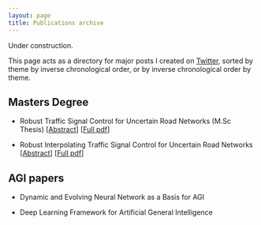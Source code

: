 ```yaml
---
layout: page
title: Publications archive
---
```



<p class="warning">Under construction.</p>

This page acts as a directory for major posts I created on [Twitter](https://twitter.com/alfcnz), sorted by theme by inverse chronological order, or by inverse chronological order by theme.


## Masters Degree

- Robust Traffic Signal Control for Uncertain Road Networks (M.Sc Thesis) [[Abstract](https://www.graduate.technion.ac.il/Theses/Abstracts.asp?Id=32352)] [[Full pdf](https://twitter.com/alfcnz)]

- Robust Interpolating Traffic Signal Control for Uncertain Road Networks [[Abstract](https://ieeexplore.ieee.org/document/8795981)] [[Full pdf](https://twitter.com/alfcnz)]



## AGI papers

- Dynamic and Evolving Neural Network as a Basis for AGI


- Deep Learning Framework for Artificial General Intelligence
